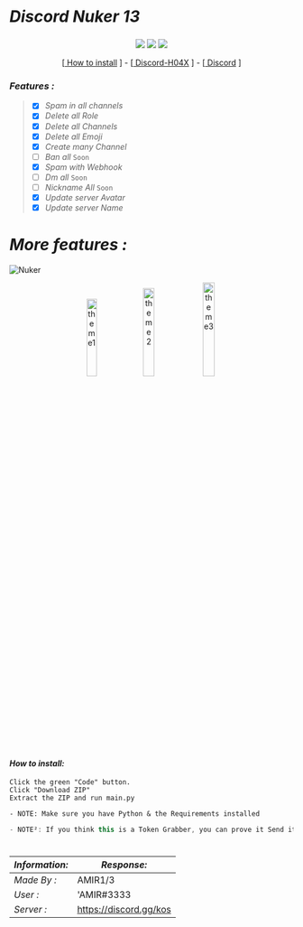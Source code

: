 
# *Discord Nuker 13*


###
<p align="center">
 <img src="https://img.shields.io/github/last-commit/AMIR-H-P/Discord-Nuker?color=blue&style=flat-square" </a>
 <img src="https://img.shields.io/github/stars/AMIR-H-P/Discord-Nuker?color=blue&label=Stars&style=flat-square" </a>
 <img src="https://img.shields.io/github/forks/AMIR-H-P/Discord-Nuker?color=blue&label=Forks&style=flat-square" </a>
</p>

<p align="center">
[<a href="https://github.com/AMIR-H-P/Discord-Nuker/#how-to-install"> How to install</a> ] - 
[<a href="https://github.com/CatsSomeCat/Discord-H04X"> Discord-H04X</a> ] - 
[<a href="https://discord.gg/kos"> Discord</a> ]

</p>

### *Features :*
> - [x] *Spam in all channels*
> - [x] *Delete all Role*
> - [x] *Delete all Channels*
> - [x] *Delete all Emoji*
> - [x] *Create many Channel*
> - [ ] *Ban all* `Soon`
> - [x] *Spam with Webhook*
> - [ ] *Dm all* `Soon`
> - [ ] *Nickname All* `Soon`
> - [x] *Update server Avatar*
> - [x] *Update server Name*
# *More features :*
![Nuker](https://cdn.discordapp.com/attachments/939059101495861338/967378880442794014/SharedScreenshot.jpg?size=4096)

<p align="center">
 <img alt="theme1" src="https://cdn.discordapp.com/attachments/939059101495861338/967387759838920724/123SharedScreenshot.jpg?size=4096" width="18.7%">
 <img alt="theme2" src="https://cdn.discordapp.com/attachments/939059101495861338/967387759549480960/121SharedScreenshot.jpg?size=4096" width="20%">
 <img alt="theme3" src="https://cdn.discordapp.com/attachments/939059101495861338/967387759297826926/333SharedScreenshot.jpg?size=4096" width="20.6%">
</p>

#

#### *How to install:*
```
Click the green "Code" button.
Click "Download ZIP"
Extract the ZIP and run main.py
```
```red
- NOTE: Make sure you have Python & the Requirements installed
```
```js
- NOTE²: If you think this is a Token Grabber, you can prove it Send it to me in Discord with the document you have!
```
#
|*Information:* | *Response:* |
|--------------|------------ |
| *Made By :*   |        AMIR1/3     |
| *User :*      |'AMIR#3333 |
| *Server :*   | https://discord.gg/kos |








